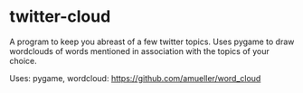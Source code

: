 twitter-cloud
=============

A program to keep you abreast of a few twitter topics. Uses pygame to draw wordclouds of words mentioned in association with the topics of your choice.

Uses: pygame, wordcloud: https://github.com/amueller/word_cloud
